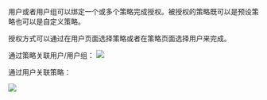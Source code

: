 用户或者用户组可以绑定一个或多个策略完成授权。被授权的策略既可以是预设策略也可以是自定义策略。
	
授权方式可以通过在用户页面选择策略或者在策略页面选择用户来完成。
    
通过策略关联用户/用户组：
![](https://mc.qcloudimg.com/static/img/6ee1405bb54dbf82e6e2ae5c32b2a4f9/image.png)
	
通过用户关联策略：

![](https://mc.qcloudimg.com/static/img/d2579decf7d3d947799ba45a81e21cf7/image.png)
